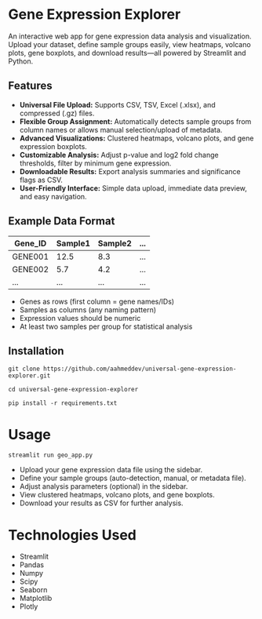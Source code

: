 # Gene Expression Explorer

An interactive web app for gene expression data analysis and visualization.
Upload your dataset, define sample groups easily, view heatmaps, volcano plots, gene boxplots, and download results—all powered by Streamlit and Python.

## Features

- **Universal File Upload:** Supports CSV, TSV, Excel (.xlsx), and compressed (.gz) files.
- **Flexible Group Assignment:** Automatically detects sample groups from column names or allows manual selection/upload of metadata.
- **Advanced Visualizations:** Clustered heatmaps, volcano plots, and gene expression boxplots.
- **Customizable Analysis:** Adjust p-value and log2 fold change thresholds, filter by minimum gene expression.
- **Downloadable Results:** Export analysis summaries and significance flags as CSV.
- **User-Friendly Interface:** Simple data upload, immediate data preview, and easy navigation.

## Example Data Format

| Gene_ID   | Sample1 | Sample2 | ... |
|-----------|---------|---------|-----|
| GENE001   | 12.5    | 8.3     | ... |
| GENE002   | 5.7     | 4.2     | ... |
| ...       | ...     | ...     | ... |

- Genes as rows (first column = gene names/IDs)
- Samples as columns (any naming pattern)
- Expression values should be numeric
- At least two samples per group for statistical analysis

## Installation

`git clone https://github.com/aahmeddev/universal-gene-expression-explorer.git`

`cd universal-gene-expression-explorer`

`pip install -r requirements.txt`


# Usage
`streamlit run geo_app.py`

- Upload your gene expression data file using the sidebar.
- Define your sample groups (auto-detection, manual, or metadata file).
- Adjust analysis parameters (optional) in the sidebar.
- View clustered heatmaps, volcano plots, and gene boxplots.
- Download your results as CSV for further analysis.

# Technologies Used
- Streamlit
- Pandas
- Numpy
- Scipy
- Seaborn
- Matplotlib
- Plotly
